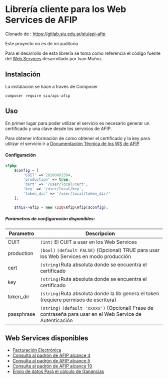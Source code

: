 # Librería cliente para los Web Services de AFIP

Clonado de : https://gitlab.siu.edu.ar/siu/api-afip

Este proyecto no es de mi auditoria

Para el desarrollo de esta librería se toma como referencia el código fuente del [Web Services](https://github.com/ivanalemunioz/afip.php) desarrollado por Ivan Muñoz.

## Instalación
La instalación se hace a través de Composer
```
composer require siu/api-afip
```
## Uso

En primer lugar para poder utilizar el servicio es necesario generar un certificado y una clave desde los servicios de AFIP.

Para obtener información de como obtener el certificado y la key para utilizar el servicio ir a [Documentación Técnica de los WS de AFIP](http://www.afip.gob.ar/ws/documentacion/default.asp)

#### Configuración
```php
<?php
    $config = [
        'CUIT' => 20200083394,
        'production' => true,
        'cert' => '/user/local/cert',
        'key' => '/user/local/key',
        'token_dir' => '/user/local/token_dir/'
    ];

    $this->afip = new \SIU\Afip\Afip($config);
```

##### Parámetros de configuración disponibles: 

| Parametro     | Descripcion   |
| ------------- | ------------- | 
| CUIT          | `(int)` El CUIT a usar en los Web Services |
| production    | `(bool)` `(default FALSE)` (Opcional) TRUE para usar los Web Services en modo producción |
| cert          | `(string)`Ruta absoluta donde se encuentra el certificado |
| key           | `(string)`Ruta absoluta donde se encuentra el certificado |
| token_dir     | `(string)`Ruta absoluta donde la lib genera el token (requiere permisos de escritura) |
| passphrase    | `(string)` `(default 'xxxxx')` (Opcional) Frase de contraseña para usar en el Web Service de Autenticación |


## Web Services disponibles
- [Facturación Electrónica](doc/ws_factura_electronica.md)
- [Consulta al padrón de AFIP alcance 4](doc/ws_sr_padron_a4.md)
- [Consulta al padrón de AFIP alcance 5](doc/ws_sr_padron_a5.md)
- [Consulta al padrón de AFIP alcance 10](doc/ws_sr_padron_a10.md)
- [Envio de datos Para el calculo de Ganancias](doc/ws_wsddjj.md)


